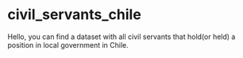 # civil_servants_chile
Hello, you can find a dataset with all civil servants that hold(or held) a position in local government in Chile. 

